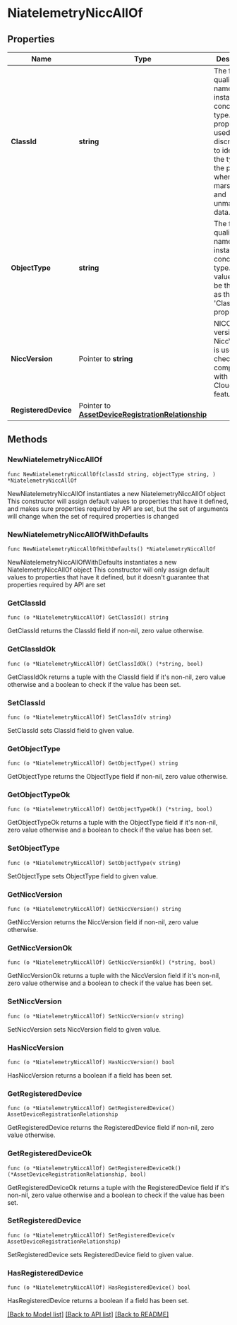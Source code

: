 # NiatelemetryNiccAllOf

## Properties

Name | Type | Description | Notes
------------ | ------------- | ------------- | -------------
**ClassId** | **string** | The fully-qualified name of the instantiated, concrete type. This property is used as a discriminator to identify the type of the payload when marshaling and unmarshaling data. | [default to "niatelemetry.Nicc"]
**ObjectType** | **string** | The fully-qualified name of the instantiated, concrete type. The value should be the same as the &#39;ClassId&#39; property. | [default to "niatelemetry.Nicc"]
**NiccVersion** | Pointer to **string** | NICC version. NiccVersion is used to check compatibility with Nexus Cloud features. | [optional] 
**RegisteredDevice** | Pointer to [**AssetDeviceRegistrationRelationship**](AssetDeviceRegistrationRelationship.md) |  | [optional] 

## Methods

### NewNiatelemetryNiccAllOf

`func NewNiatelemetryNiccAllOf(classId string, objectType string, ) *NiatelemetryNiccAllOf`

NewNiatelemetryNiccAllOf instantiates a new NiatelemetryNiccAllOf object
This constructor will assign default values to properties that have it defined,
and makes sure properties required by API are set, but the set of arguments
will change when the set of required properties is changed

### NewNiatelemetryNiccAllOfWithDefaults

`func NewNiatelemetryNiccAllOfWithDefaults() *NiatelemetryNiccAllOf`

NewNiatelemetryNiccAllOfWithDefaults instantiates a new NiatelemetryNiccAllOf object
This constructor will only assign default values to properties that have it defined,
but it doesn't guarantee that properties required by API are set

### GetClassId

`func (o *NiatelemetryNiccAllOf) GetClassId() string`

GetClassId returns the ClassId field if non-nil, zero value otherwise.

### GetClassIdOk

`func (o *NiatelemetryNiccAllOf) GetClassIdOk() (*string, bool)`

GetClassIdOk returns a tuple with the ClassId field if it's non-nil, zero value otherwise
and a boolean to check if the value has been set.

### SetClassId

`func (o *NiatelemetryNiccAllOf) SetClassId(v string)`

SetClassId sets ClassId field to given value.


### GetObjectType

`func (o *NiatelemetryNiccAllOf) GetObjectType() string`

GetObjectType returns the ObjectType field if non-nil, zero value otherwise.

### GetObjectTypeOk

`func (o *NiatelemetryNiccAllOf) GetObjectTypeOk() (*string, bool)`

GetObjectTypeOk returns a tuple with the ObjectType field if it's non-nil, zero value otherwise
and a boolean to check if the value has been set.

### SetObjectType

`func (o *NiatelemetryNiccAllOf) SetObjectType(v string)`

SetObjectType sets ObjectType field to given value.


### GetNiccVersion

`func (o *NiatelemetryNiccAllOf) GetNiccVersion() string`

GetNiccVersion returns the NiccVersion field if non-nil, zero value otherwise.

### GetNiccVersionOk

`func (o *NiatelemetryNiccAllOf) GetNiccVersionOk() (*string, bool)`

GetNiccVersionOk returns a tuple with the NiccVersion field if it's non-nil, zero value otherwise
and a boolean to check if the value has been set.

### SetNiccVersion

`func (o *NiatelemetryNiccAllOf) SetNiccVersion(v string)`

SetNiccVersion sets NiccVersion field to given value.

### HasNiccVersion

`func (o *NiatelemetryNiccAllOf) HasNiccVersion() bool`

HasNiccVersion returns a boolean if a field has been set.

### GetRegisteredDevice

`func (o *NiatelemetryNiccAllOf) GetRegisteredDevice() AssetDeviceRegistrationRelationship`

GetRegisteredDevice returns the RegisteredDevice field if non-nil, zero value otherwise.

### GetRegisteredDeviceOk

`func (o *NiatelemetryNiccAllOf) GetRegisteredDeviceOk() (*AssetDeviceRegistrationRelationship, bool)`

GetRegisteredDeviceOk returns a tuple with the RegisteredDevice field if it's non-nil, zero value otherwise
and a boolean to check if the value has been set.

### SetRegisteredDevice

`func (o *NiatelemetryNiccAllOf) SetRegisteredDevice(v AssetDeviceRegistrationRelationship)`

SetRegisteredDevice sets RegisteredDevice field to given value.

### HasRegisteredDevice

`func (o *NiatelemetryNiccAllOf) HasRegisteredDevice() bool`

HasRegisteredDevice returns a boolean if a field has been set.


[[Back to Model list]](../README.md#documentation-for-models) [[Back to API list]](../README.md#documentation-for-api-endpoints) [[Back to README]](../README.md)


